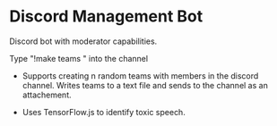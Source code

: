 # Discord Management Bot
Discord bot with moderator capabilities.

Type "!make teams <num teams>" into the channel
- Supports creating n random teams with members in the discord channel. Writes teams to a text file and sends to the channel as an attachement.

- Uses TensorFlow.js to identify toxic speech.
